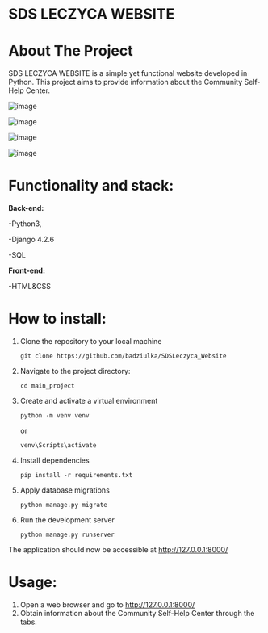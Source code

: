 # **SDS LECZYCA WEBSITE**

# About The Project

SDS LECZYCA WEBSITE is a simple yet functional website developed in Python. This project aims to provide information about the Community Self-Help Center.

![image](https://github.com/user-attachments/assets/6b27e8e2-5936-40a6-81f1-7cdb3990bd8f)

![image](https://github.com/user-attachments/assets/85aea858-20af-4170-9c88-c3fe8fd8bcd2)

![image](https://github.com/user-attachments/assets/1251b913-ffed-455f-91dc-72f5f4ac2614)

![image](https://github.com/user-attachments/assets/3b2eb50f-e3a2-4647-9552-28ae66923843)






# Functionality and stack:
**Back-end:**

-Python3,

-Django 4.2.6

-SQL

**Front-end:**

-HTML&CSS


# How to install:
1. Clone the repository to your local machine

   ```git clone https://github.com/badziulka/SDSLeczyca_Website```
   
2. Navigate to the project directory:

   ```cd main_project```

3. Create and activate a virtual environment

    ```python -m venv venv```
 
      or

    ```venv\Scripts\activate```
 
4. Install dependencies

    ```pip install -r requirements.txt```
 
5. Apply database migrations

    ```python manage.py migrate```
 
6. Run the development server

    ```python manage.py runserver```

The application should now be accessible at http://127.0.0.1:8000/


# Usage:

1. Open a web browser and go to http://127.0.0.1:8000/
2. Obtain information about the Community Self-Help Center through the tabs.

